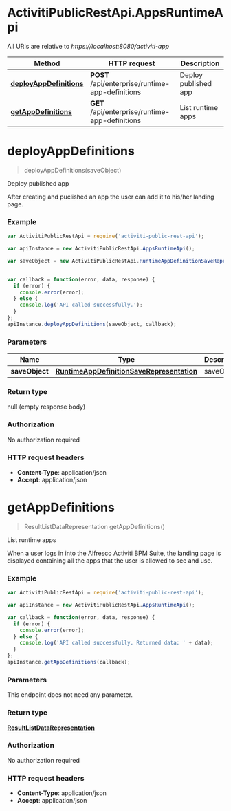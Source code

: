 # ActivitiPublicRestApi.AppsRuntimeApi

All URIs are relative to *https://localhost:8080/activiti-app*

Method | HTTP request | Description
------------- | ------------- | -------------
[**deployAppDefinitions**](AppsRuntimeApi.md#deployAppDefinitions) | **POST** /api/enterprise/runtime-app-definitions | Deploy published app
[**getAppDefinitions**](AppsRuntimeApi.md#getAppDefinitions) | **GET** /api/enterprise/runtime-app-definitions | List runtime apps


<a name="deployAppDefinitions"></a>
# **deployAppDefinitions**
> deployAppDefinitions(saveObject)

Deploy published app

After creating and puclished an app the user can add it to his/her landing page.

### Example
```javascript
var ActivitiPublicRestApi = require('activiti-public-rest-api');

var apiInstance = new ActivitiPublicRestApi.AppsRuntimeApi();

var saveObject = new ActivitiPublicRestApi.RuntimeAppDefinitionSaveRepresentation(); // RuntimeAppDefinitionSaveRepresentation | saveObject


var callback = function(error, data, response) {
  if (error) {
    console.error(error);
  } else {
    console.log('API called successfully.');
  }
};
apiInstance.deployAppDefinitions(saveObject, callback);
```

### Parameters

Name | Type | Description  | Notes
------------- | ------------- | ------------- | -------------
 **saveObject** | [**RuntimeAppDefinitionSaveRepresentation**](RuntimeAppDefinitionSaveRepresentation.md)| saveObject | 

### Return type

null (empty response body)

### Authorization

No authorization required

### HTTP request headers

 - **Content-Type**: application/json
 - **Accept**: application/json

<a name="getAppDefinitions"></a>
# **getAppDefinitions**
> ResultListDataRepresentation getAppDefinitions()

List runtime apps

When a user logs in into the Alfresco Activiti BPM Suite, the landing page is displayed containing all the apps that the user is allowed to see and use.

### Example
```javascript
var ActivitiPublicRestApi = require('activiti-public-rest-api');

var apiInstance = new ActivitiPublicRestApi.AppsRuntimeApi();

var callback = function(error, data, response) {
  if (error) {
    console.error(error);
  } else {
    console.log('API called successfully. Returned data: ' + data);
  }
};
apiInstance.getAppDefinitions(callback);
```

### Parameters
This endpoint does not need any parameter.

### Return type

[**ResultListDataRepresentation**](ResultListDataRepresentation.md)

### Authorization

No authorization required

### HTTP request headers

 - **Content-Type**: application/json
 - **Accept**: application/json

